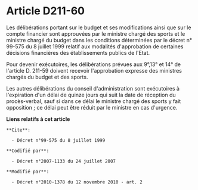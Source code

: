 # Article D211-60

Les délibérations portant sur le budget et ses modifications ainsi que sur le compte financier sont approuvées par le
ministre chargé des sports et le ministre chargé du budget dans les conditions déterminées par le décret n° 99-575 du 8
juillet 1999 relatif aux modalités d'approbation de certaines décisions financières des établissements publics de l'Etat. 

Pour devenir exécutoires, les délibérations prévues aux 9°,13° et 14° de l'article D. 211-59 doivent recevoir l'approbation
expresse des ministres chargés du budget et des sports. 

Les autres délibérations du conseil d'administration sont exécutoires à l'expiration d'un délai de quinze jours qui suit la
date de réception du procès-verbal, sauf si dans ce délai le ministre chargé des sports y fait opposition ; ce délai peut
être réduit par le ministre en cas d'urgence.

**Liens relatifs à cet article**

	**Cite**:

	  - Décret n°99-575 du 8 juillet 1999

	**Codifié par**:

	  - Décret n°2007-1133 du 24 juillet 2007

	**Modifié par**:

	  - Décret n°2010-1378 du 12 novembre 2010 - art. 2
